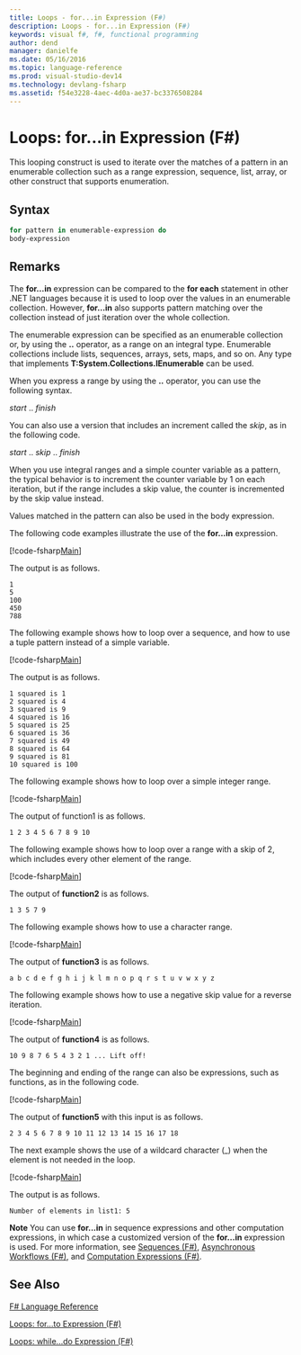 ```yaml
---
title: Loops - for...in Expression (F#)
description: Loops - for...in Expression (F#)
keywords: visual f#, f#, functional programming
author: dend
manager: danielfe
ms.date: 05/16/2016
ms.topic: language-reference
ms.prod: visual-studio-dev14
ms.technology: devlang-fsharp
ms.assetid: f54e3228-4aec-4d0a-ae37-bc3376508284 
---
```


# Loops: for...in Expression (F#)

This looping construct is used to iterate over the matches of a pattern in an enumerable collection such as a range expression, sequence, list, array, or other construct that supports enumeration.


## Syntax

```fsharp
for pattern in enumerable-expression do
body-expression
```

## Remarks
The **for…in** expression can be compared to the **for each** statement in other .NET languages because it is used to loop over the values in an enumerable collection. However, **for…in** also supports pattern matching over the collection instead of just iteration over the whole collection.

The enumerable expression can be specified as an enumerable collection or, by using the **..** operator, as a range on an integral type. Enumerable collections include lists, sequences, arrays, sets, maps, and so on. Any type that implements **T:System.Collections.IEnumerable** can be used.

When you express a range by using the **..** operator, you can use the following syntax.

*start* .. *finish*

You can also use a version that includes an increment called the *skip*, as in the following code.

*start* .. *skip* .. *finish*

When you use integral ranges and a simple counter variable as a pattern, the typical behavior is to increment the counter variable by 1 on each iteration, but if the range includes a skip value, the counter is incremented by the skip value instead.

Values matched in the pattern can also be used in the body expression.

The following code examples illustrate the use of the **for...in** expression.

[!code-fsharp[Main](snippets/fslangref2/snippet5201.fs)]

The output is as follows.

```
1
5
100
450
788
```

The following example shows how to loop over a sequence, and how to use a tuple pattern instead of a simple variable.

[!code-fsharp[Main](snippets/fslangref2/snippet5202.fs)]

The output is as follows.

```
1 squared is 1
2 squared is 4
3 squared is 9
4 squared is 16
5 squared is 25
6 squared is 36
7 squared is 49
8 squared is 64
9 squared is 81
10 squared is 100
```

The following example shows how to loop over a simple integer range.

[!code-fsharp[Main](snippets/fslangref2/snippet5203.fs)]

The output of function1 is as follows.

```
1 2 3 4 5 6 7 8 9 10
```

The following example shows how to loop over a range with a skip of 2, which includes every other element of the range.

[!code-fsharp[Main](snippets/fslangref2/snippet5204.fs)]

The output of **function2** is as follows.

```
1 3 5 7 9
```

The following example shows how to use a character range.

[!code-fsharp[Main](snippets/fslangref2/snippet5205.fs)]

The output of **function3** is as follows.

```
a b c d e f g h i j k l m n o p q r s t u v w x y z
```

The following example shows how to use a negative skip value for a reverse iteration.

[!code-fsharp[Main](snippets/fslangref2/snippet5208.fs)]

The output of **function4** is as follows.

```
10 9 8 7 6 5 4 3 2 1 ... Lift off!
```

The beginning and ending of the range can also be expressions, such as functions, as in the following code.

[!code-fsharp[Main](snippets/fslangref2/snippet5206.fs)]

The output of **function5** with this input is as follows.

```
2 3 4 5 6 7 8 9 10 11 12 13 14 15 16 17 18
```

The next example shows the use of a wildcard character (_) when the element is not needed in the loop.

[!code-fsharp[Main](snippets/fslangref2/snippet5207.fs)]

The output is as follows.

```
Number of elements in list1: 5
```

**Note** You can use **for...in** in sequence expressions and other computation expressions, in which case a customized version of the **for...in** expression is used. For more information, see [Sequences &#40;F&#35;&#41;](Sequences-%5BFSharp%5D.md), [Asynchronous Workflows &#40;F&#35;&#41;](Asynchronous-Workflows-%5BFSharp%5D.md), and [Computation Expressions &#40;F&#35;&#41;](Computation-Expressions-%5BFSharp%5D.md).


## See Also
[F&#35; Language Reference](FSharp-Language-Reference.md)

[Loops: for...to Expression &#40;F&#35;&#41;](Loops-for...to-Expression-%5BFSharp%5D.md)

[Loops: while...do Expression &#40;F&#35;&#41;](Loops-while...do-Expression-%5BFSharp%5D.md)

